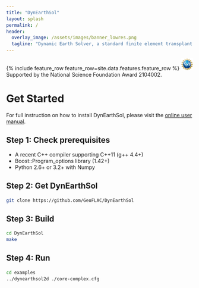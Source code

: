 ```yaml
---
title: "DynEarthSol"
layout: splash
permalink: /
header:
  overlay_image: /assets/images/banner_lowres.png
  tagline: "Dynamic Earth Solver, a standard finite element transplant of geoflac for unstructured meshes with P1 elements in 2D and 3D."
---
```


{% include feature_row feature_row=site.data.features.feature_row %}
<img src="assets/images/nsf-logo.png" alt="NSF Logo" width="32"/>Supported by the National Science Foundation Award 2104002.

# Get Started

For full instruction on how to install DynEarthSol, please visit the [online user manual](https://geoflac.github.io/des3d/docs/usage).

## Step 1: Check prerequisites

- A recent C++ compiler supporting C++11 (g++ 4.4+)
- Boost::Program_options library (1.42+)
- Python 2.6+ or 3.2+ with Numpy

## Step 2: Get DynEarthSol

```sh
git clone https://github.com/GeoFLAC/DynEarthSol
```

## Step 3: Build

```sh
cd DynEarthSol
make
```

## Step 4: Run

```sh
cd examples
../dynearthsol2d ./core-complex.cfg
```


